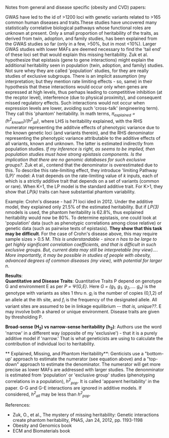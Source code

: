 Notes from general and disease specific (obesity and CVD) papers:

GWAS have led to the id of >1200 loci with genetic variants related  to >165 common human diseases and traits.These studies have uncovered many statistically correlative biological pathways whose functional roles are unknown at present. Only a small proportion of heritability of the traits, as derived from twin, adoption, and family studies,  has been explained from the GWAS studies so far (only in a few, >50%, but in most <10%). Larger GWAS studies with lower MAFs are deemed necessary to find the 'tail end' of these loci set that would explain this missing heritability. Zuk et al. hypothesize that epistasis (gene to gene interactions) might explain the additional heritability seen in population (twin, adoption, and family) studies. Not sure whey they are called 'population' studies, for they are really studies of exclusive subgroups. There is an implicit assumption (my interpretation; but they mention rate limiting effects - so, same) in their hypothesis that these interactions would occur only when genes are expressed at high levels, thus perhaps leading to competititive inhibition (at the recptor level), interference (due to physical proximity), and consequent missed regulatory effects. Such interactions would not occur when expression levels are lower, avoiding such 'cross-talk' (engineering term). They call this 'phantom' heritability. In math terms, *π<sub>explained</sub> = (h<sup>2</sup><sub>known</sub>)/(h<sup>2</sup><sub>all</sub>)*, where LHS is heritability explained, with the RHS numerator representing the additvie effects of phenotypic variance due to the known genetic loci (and variants therein), and the RHS denominator representing the phenotypic variance attributable to the additive effects of all variants, known and unknown. The latter is estimated indirectly from population studies. *If my inference is right, as seems to be implied, then population studies must have strong epistasis components. Is the implication that there are no genomic databases for such exclusive groups?*. Zuk et al., contend that the denominator is overestimated due to this. To describe this rate-limiting effect, they introduce 'limiting Pathway (LP)' model: A trait depends on the rate-limiting value of *k* inputs, each of which is a strictly additive trait that depends on a set of variants (common or rare). When K=1, the LP model is the standard additive trait. For K>1, they show that *LP(k)* traits can have substantial phantom variability. 

Example: Crohn's disease - had 71 loci ided in 2012. Under the additive model, they explained only 21.5% of the estimated heritability. But if *LP(3)* nmodels is used, the phantom heritability is 62.8%, thus explained heritability would now be 80%. To determine epistasis, one could look at 'population' data (such as phenotypic correlations among close relative) or genetic data (such as pairwise tests of epistasis). **They show that this task may be difficult**. For the case of Crohn's disease above, this may require sample sizes > 0.5 M. *This is understandable - since n has to be large to get highly significant correlation coefficients, and that is difficult in such exclusive groups. But, current data may still be interpretable (my view)...*. *More importantly, it may be possible in studies of people with obesity, advanced degrees of common diseases (my view), with potential for larger n*. 

**Results**: \
**Quantitative and Disease Traits**: Quantitative Traits P depend on genotype G and environment E as per *P = Ψ(G,E)*. Here *G = (g<sub>1</sub>, g<sub>1</sub>, g<sub>2</sub>,.... g<sub>n</sub>)* is the genotype with variants as sites 1 thru n. *g<sub>i</sub>* is the number of copies (0,1,2) of an allele at the ith site, and *f<sub>i</sub>* is the frequency of the designated allele. All variant sites are assumed to be in linkage equilibrium -- *that is, unique??*. E may involve both a shared or unique environment.  Disease traits are given by thresholding P. 

**Broad-sense (H<sub>2</sub>) vs narrow-sense heritability (h<sub>2</sub>)**: Authors use the word 'narrow' in a different way (opposite of my 'exclusive') - that it is a purely additive model if 'narrow.' That is what geneticists are using to calculate the contribution of individual loci to heritability.  

** Explained, Missing, and Phantom Heritability**: Genticists use a "bottom-up' approach to estimate the numerator (see equation above) and a "top-down" approach to estimate the denominator. The numerator will get more precise as lower MAFs are addressed with larger studies. The denonminator is estimated from 'population' or 'exclusive group'  studies (phenotyping correlations in a population), *h<sup>2</sup><sub>pop</sub>*. It is called 'apparent heritability' in the paper. G-G and G-E interactions are ignored in additive models. If considered, *h<sup>2</sup><sub>all</sub>*  may be less than *h<sup>2</sup><sub>pop</sub>*. 




References:
* Zuk, O., et al., The mystery of missing heritability: Genetic interactions create phantom heritability, PNAS, Jan 24, 2012, pp. 1193-1198
* Obesity and Genomics book
* ECM and Biomaterials book

